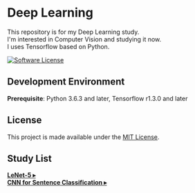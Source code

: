 # Deep Learning
This repository is for my Deep Learning study.  
I'm interested in Computer Vision and studying it now.  
I uses Tensorflow based on Python.

[![Software License](https://img.shields.io/badge/license-MIT-brightgreen.svg?style=flat-square)](LICENSE)

## Development Environment
__Prerequisite__: Python 3.6.3 and later, 
                  Tensorflow r1.3.0 and later

## License

This project is made available under the [MIT License](https://github.com/asyncbridge/honeybeee/blob/master/LICENSE).

## Study List

[**LeNet-5 ▸**](https://github.com/asyncbridge/deep-learning/tree/master/LeNet5)  
[**CNN for Sentence Classification ▸**](https://github.com/asyncbridge/deep-learning/tree/master/CNNSentenceClassification)